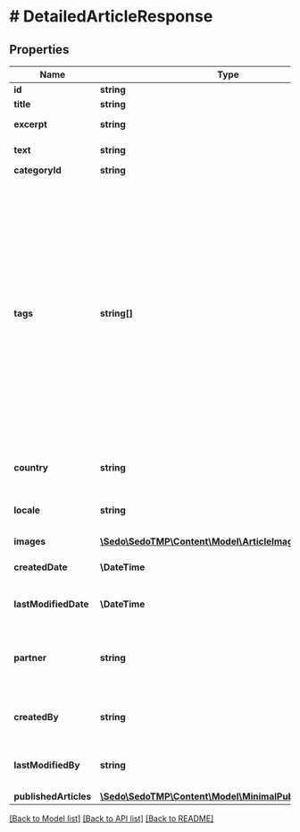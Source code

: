# # DetailedArticleResponse

## Properties

Name | Type | Description | Notes
------------ | ------------- | ------------- | -------------
**id** | **string** |  | [optional]
**title** | **string** | Article title | [optional]
**excerpt** | **string** | Short excerpt of the text | [optional]
**text** | **string** | Full text content | [optional]
**categoryId** | **string** |  | [optional]
**tags** | **string[]** | List of tags that describe the article. These tags help categorize articles and group similar articles together.  Note:   * Tags do not affect the ads displayed. They should not be confused with ad keywords.   * Multiple tags should be sent as an array, not as a single long string. | [optional]
**country** | **string** | Audience country (ISO code) | [optional]
**locale** | **string** | Audience language (Language tag formatted) | [optional]
**images** | [**\Sedo\SedoTMP\Content\Model\ArticleImage[]**](ArticleImage.md) |  | [optional]
**createdDate** | **\DateTime** | ISO-8601 formatted timestamp | [optional]
**lastModifiedDate** | **\DateTime** | ISO-8601 formatted timestamp | [optional]
**partner** | **string** | Partner to assigned to the resource. Requires corresponding privileges | [optional]
**createdBy** | **string** | Username of the user who operated on the resource | [optional]
**lastModifiedBy** | **string** | Username of the user who operated on the resource | [optional]
**publishedArticles** | [**\Sedo\SedoTMP\Content\Model\MinimalPublishedArticle[]**](MinimalPublishedArticle.md) |  | [optional]

[[Back to Model list]](../../README.md#models) [[Back to API list]](../../README.md#endpoints) [[Back to README]](../../README.md)
